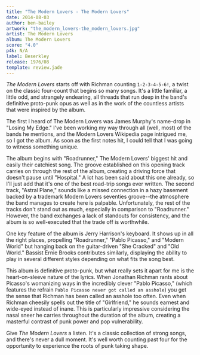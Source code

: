 ```yaml
---
title: "The Modern Lovers - The Modern Lovers"
date: 2014-08-03
author: ben-bailey
artwork: "the_modern_lovers-the_modern_lovers.jpg"
artist: The Modern Lovers
album: The Modern Lovers
score: "4.0"
p4k: N/A
label: Beserkley
release: 1976/08
template: review.jade
---
```


*The Modern Lovers* starts off with Richman counting `1-2-3-4-5-6!`, a twist on the classic four-count that begins so many songs. It's a little familiar, a little odd, and strangely endearing, all threads that run deep in the band's definitive proto-punk opus as well as in the work of the countless artists that were inspired by the album.

<span class="more">

The first I heard of The Modern Lovers was James Murphy's name-drop in "Losing My Edge." I've been working my way through all (well, most) of the bands he mentions, and the Modern Lovers Wikipedia page intrigued me, so I got the album. As soon as the first notes hit, I could tell that I was going to witness something unique.

The album begins with "Roadrunner," The Modern Lovers' biggest hit and easily their catchiest song. The groove established on this opening track carries on through the rest of the album, creating a driving force that doesn't pause until "Hospital." A lot has been said about this one already, so I'll just add that it's one of the best road-trip songs ever written. The second track, "Astral Plane," sounds like a missed connection in a hazy basement backed by a trademark Modern Lovers seventies groove--the atmosphere the band manages to create here is palpable. Unfortunately, the rest of the tracks don't stand out as much, especially in comparison to "Roadrunner." However, the band exchanges a lack of standouts for consistency, and the album is so well-executed that the trade off is worthwhile.

One key feature of the album is Jerry Harrison's keyboard. It shows up in all the right places, propelling "Roadrunner," "Pablo Picasso," and "Modern World" but hanging back on the guitar-driven "She Cracked" and "Old World." Bassist Ernie Brooks contributes similarly, displaying the ability to play in several different styles depending on what fits the song best.

This album is definitive proto-punk, but what really sets it apart for me is the heart-on-sleeve nature of the lyrics. When Jonathan Richman rants about Picasso's womanizing ways in the incredibly clever "Pablo Picasso," (which features the refrain `Pablo Picasso never got called an asshole`) you get the sense that Richman has been called an asshole too often. Even when Richman cheesily spells out the title of "Girlfriend," he sounds earnest and wide-eyed instead of inane. This is particularly impressive considering the nasal sneer he carries throughout the duration of the album, creating a masterful contrast of punk power and pop vulnerability.

Give *The Modern Lovers* a listen. It's a classic collection of strong songs, and there's never a dull moment. It's well worth counting past four for the opportunity to experience the roots of punk taking shape.

